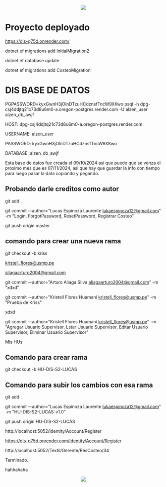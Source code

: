 <p align="center">
  <img src="https://user-images.githubusercontent.com/73097560/115834477-dbab4500-a447-11eb-908a-139a6edaec5c.gif">
</p>

# Proyecto deployado

https://dis-q75d.onrender.com/



dotnet ef migrations add InitialMigration2

dotnet ef database update

dotnet ef migrations add CosteoMigration  

# DIS BASE DE DATOS

PGPASSWORD=kyxGwnH3jOlnDTzuHCdznsfTncW9XKwo psql -h dpg-csj4ddjtq21c73d8u6m0-a.oregon-postgres.render.com -U alzen_user alzen_db_awjf


HOST: dpg-csj4ddjtq21c73d8u6m0-a.oregon-postgres.render.com

USERNAME:  alzen_user

PASSWORD:  kyxGwnH3jOlnDTzuHCdznsfTncW9XKwo

DATABASE:  alzen_db_awjf


Esta base de datos fue creada el 09/10/2024 asi que puede que se venza el proximo mes que es 07/11/2024, asi que hay que guardar la info con tiempo para luego pasar la data copiando y pegando.


## Probando darle creditos como autor

git add .


git commit --author="Lucas Espinoza Laurente <lukaespinoza12@gmail.com>" -m "Login, ForgotPassword, ResetPassword, Registrar Costeo"


git push origin master

## comando para crear una nueva rama

git checkout -b kriss 

kristell_flores@usmp.pe

aliagaarturo2004@gmail.com


git commit --author="Arturo Aliaga Silva <aliagaarturo2004@gmail.com>" -m "xdxd"

git commit --author="Kristell Flores Huamani <kristell_flores@usmp.pe>" -m "Prueba de Kriss"


xdxd

git commit --author="Kristell Flores Huamani <kristell_flores@usmp.pe>" -m "Agregar Usuario Supervisor, Lstar Usuario Supervisor, Editar Usuario Supervisor, Eliminar Usuario Supervisor"

Mis HUs

## Comando para crear rama

git checkout -b HU-DIS-S2-LUCAS

## Comando para subir los cambios con esa rama

git add .

git commit --author="Lucas Espinoza Laurente <lukaespinoza12@gmail.com>" -m "HU-DIS-S2-LUCAS-v1.0"

git push origin HU-DIS-S2-LUCAS

http://localhost:5052/Identity/Account/Register

https://dis-q75d.onrender.com/Identity/Account/Register


http://localhost:5052/Textil/Gerente/ResCosteo/34

Terminado.


 hahhahaha
<p align="center">
  <img src="https://user-images.githubusercontent.com/73097560/115834477-dbab4500-a447-11eb-908a-139a6edaec5c.gif">
</p>
